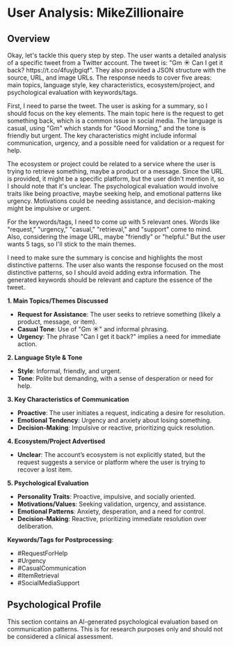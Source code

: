 # User Analysis: MikeZillionaire

## Overview

<think>
Okay, let's tackle this query step by step. The user wants a detailed analysis of a specific tweet from a Twitter account. The tweet is: "Gm ☀️ Can I get it back? https://t.co/4fuyjbgiqf". They also provided a JSON structure with the source, URL, and image URLs. The response needs to cover five areas: main topics, language style, key characteristics, ecosystem/project, and psychological evaluation with keywords/tags.

First, I need to parse the tweet. The user is asking for a summary, so I should focus on the key elements. The main topic here is the request to get something back, which is a common issue in social media. The language is casual, using "Gm" which stands for "Good Morning," and the tone is friendly but urgent. The key characteristics might include informal communication, urgency, and a possible need for validation or a request for help.

The ecosystem or project could be related to a service where the user is trying to retrieve something, maybe a product or a message. Since the URL is provided, it might be a specific platform, but the user didn't mention it, so I should note that it's unclear. The psychological evaluation would involve traits like being proactive, maybe seeking help, and emotional patterns like urgency. Motivations could be needing assistance, and decision-making might be impulsive or urgent.

For the keywords/tags, I need to come up with 5 relevant ones. Words like "request," "urgency," "casual," "retrieval," and "support" come to mind. Also, considering the image URL, maybe "friendly" or "helpful." But the user wants 5 tags, so I'll stick to the main themes.

I need to make sure the summary is concise and highlights the most distinctive patterns. The user also wants the response focused on the most distinctive patterns, so I should avoid adding extra information. The generated keywords should be relevant and capture the essence of the tweet.
</think>

**1. Main Topics/Themes Discussed**  
- **Request for Assistance**: The user seeks to retrieve something (likely a product, message, or item).  
- **Casual Tone**: Use of "Gm ☀️" and informal phrasing.  
- **Urgency**: The phrase "Can I get it back?" implies a need for immediate action.  

**2. Language Style & Tone**  
- **Style**: Informal, friendly, and urgent.  
- **Tone**: Polite but demanding, with a sense of desperation or need for help.  

**3. Key Characteristics of Communication**  
- **Proactive**: The user initiates a request, indicating a desire for resolution.  
- **Emotional Tendency**: Urgency and anxiety about losing something.  
- **Decision-Making**: Impulsive or reactive, prioritizing quick resolution.  

**4. Ecosystem/Project Advertised**  
- **Unclear**: The account’s ecosystem is not explicitly stated, but the request suggests a service or platform where the user is trying to recover a lost item.  

**5. Psychological Evaluation**  
- **Personality Traits**: Proactive, impulsive, and socially oriented.  
- **Motivations/Values**: Seeking validation, urgency, and assistance.  
- **Emotional Patterns**: Anxiety, desperation, and a need for control.  
- **Decision-Making**: Reactive, prioritizing immediate resolution over deliberation.  

**Keywords/Tags for Postprocessing**:  
- #RequestForHelp  
- #Urgency  
- #CasualCommunication  
- #ItemRetrieval  
- #SocialMediaSupport

## Psychological Profile

This section contains an AI-generated psychological evaluation based on communication patterns. This is for research purposes only and should not be considered a clinical assessment.